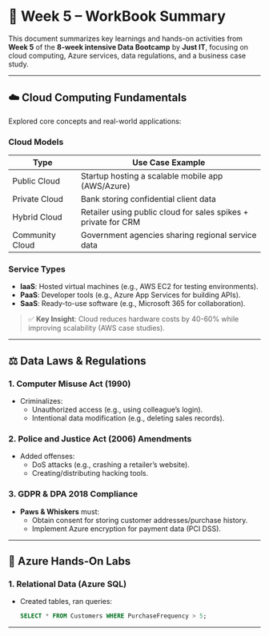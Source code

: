 # 📘 Week 5 – WorkBook Summary  

This document summarizes key learnings and hands-on activities from **Week 5** of the **8-week intensive Data Bootcamp** by **Just IT**, focusing on cloud computing, Azure services, data regulations, and a business case study.  

---

## ☁️ **Cloud Computing Fundamentals**  
Explored core concepts and real-world applications:  

### **Cloud Models**  
| Type          | Use Case Example                          |  
|---------------|-------------------------------------------|  
| Public Cloud  | Startup hosting a scalable mobile app (AWS/Azure) |  
| Private Cloud | Bank storing confidential client data     |  
| Hybrid Cloud  | Retailer using public cloud for sales spikes + private for CRM |  
| Community Cloud | Government agencies sharing regional service data |  

### **Service Types**  
- **IaaS**: Hosted virtual machines (e.g., AWS EC2 for testing environments).  
- **PaaS**: Developer tools (e.g., Azure App Services for building APIs).  
- **SaaS**: Ready-to-use software (e.g., Microsoft 365 for collaboration).  

> ✅ **Key Insight**: Cloud reduces hardware costs by 40-60% while improving scalability (AWS case studies).  

---

## ⚖️ **Data Laws & Regulations**  
### **1. Computer Misuse Act (1990)**  
- Criminalizes:  
  - Unauthorized access (e.g., using colleague’s login).  
  - Intentional data modification (e.g., deleting sales records).  

### **2. Police and Justice Act (2006) Amendments**  
- Added offenses:  
  - DoS attacks (e.g., crashing a retailer’s website).  
  - Creating/distributing hacking tools.  

### **3. GDPR & DPA 2018 Compliance**  
- **Paws & Whiskers** must:  
  - Obtain consent for storing customer addresses/purchase history.  
  - Implement Azure encryption for payment data (PCI DSS).  

---

## 🔧 **Azure Hands-On Labs**  
### **1. Relational Data (Azure SQL)**  
- Created tables, ran queries:  
  ```sql  
  SELECT * FROM Customers WHERE PurchaseFrequency > 5;
  ```
---


  
